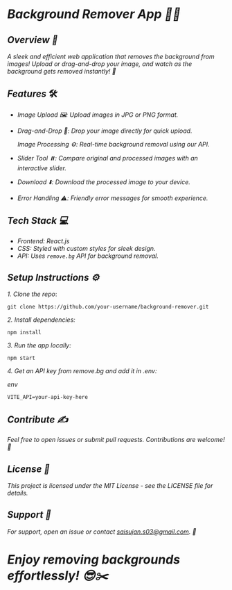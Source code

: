 # *Background Remover App 🎨✨*

## *Overview 🌟*
*A sleek and efficient web application that removes the background from images! Upload or drag-and-drop your image, and watch as the background gets removed instantly! 🎉*

## *Features* 🛠️

- *Image Upload 🖼️:*
  *Upload images in JPG or PNG format.*
  
- *Drag-and-Drop 🔄:*
  *Drop your image directly for quick upload.*
  
  *Image Processing ⚙️:*
  *Real-time background removal using our API.*
  
- *Slider Tool ⏸️:*
  *Compare original and processed images with an interactive slider.*

- *Download ⬇️:*
  *Download the processed image to your device.*
  
- *Error Handling ⚠️:*
  *Friendly error messages for smooth experience.*

## *Tech Stack 💻*

- *Frontend: React.js*
- *CSS: Styled with custom styles for sleek design.*
- *API: Uses `remove.bg` API for background removal.*

## *Setup Instructions ⚙️*

*1. Clone the repo*:

   ```
   git clone https://github.com/your-username/background-remover.git
   ```
   
*2. Install dependencies:*

```
npm install
```

*3. Run the app locally:*

```
npm start
```

*4. Get an API key from remove.bg and add it in .env:*

*env*

```
VITE_API=your-api-key-here
```

## *Contribute ✍️*

*Feel free to open issues or submit pull requests. Contributions are welcome! 💬*

## *License 📜*

*This project is licensed under the MIT License - see the LICENSE file for details.*

## *Support 💬*

*For support, open an issue or contact saisujan.s03@gmail.com. 📨*

# *Enjoy removing backgrounds effortlessly! 😎✂️*
